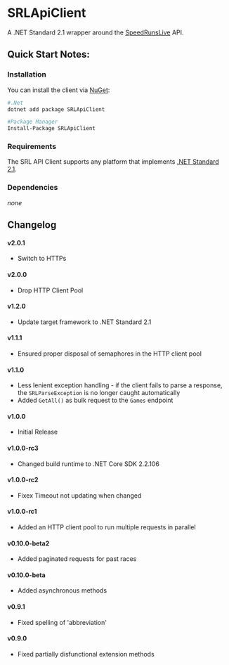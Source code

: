 # SRLApiClient
A .NET Standard 2.1 wrapper around the [SpeedRunsLive](http://speedrunslive.com) API.


## Quick Start Notes:

### Installation

You can install the client via [NuGet](https://www.nuget.org/packages/SRLApiClient):


```bash
#.Net
dotnet add package SRLApiClient

#Package Manager
Install-Package SRLApiClient
```

### Requirements

The SRL API Client supports any platform that implements [.NET Standard 2.1](https://docs.microsoft.com/en-us/dotnet/standard/net-standard#net-implementation-support).

### Dependencies

_none_

## Changelog

#### v2.0.1

- Switch to HTTPs

#### v2.0.0

- Drop HTTP Client Pool

#### v1.2.0

- Update target framework to .NET Standard 2.1

#### v1.1.1

- Ensured proper disposal of semaphores in the HTTP client pool

#### v1.1.0

- Less lenient exception handling - if the client fails to parse a response, the `SRLParseException` is no longer caught automatically
- Added `GetAll()` as bulk request to the `Games` endpoint

#### v1.0.0

- Initial Release

#### v1.0.0-rc3

- Changed build runtime to .NET Core SDK 2.2.106

#### v1.0.0-rc2

- Fixex Timeout not updating when changed

#### v1.0.0-rc1

- Added an HTTP client pool to run multiple requests in parallel

#### v0.10.0-beta2

- Added paginated requests for past races

#### v0.10.0-beta

- Added asynchronous methods

#### v0.9.1

- Fixed spelling of 'abbreviation'

#### v0.9.0

- Fixed partially disfunctional extension methods